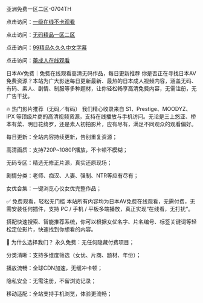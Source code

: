 
亚洲免费一区二区-0704TH

点击访问：<a href="https://gsd-agv.pages.dev/">一级在线不卡观看</a>

点击访问：<a href="https://gfd-5xg.pages.dev/">无码精品一区二区</a>

点击访问：<a href="https://rtj-3zo.pages.dev/">99精品久久久中文字幕</a>

点击访问：<a href="https://bered.pages.dev/">蕾成人在线观看</a>


日本AV免费｜免费在线观看高清无码作品，每日更新推荐
你是否正在寻找日本AV免费资源？本站为广大影迷每日更新最新、最热的日本成人视频内容，涵盖无码、有码、素人、剧情、制服等多种题材，让你轻松畅享高清免费内容，无需注册，无广告干扰。

🔥 热门影片推荐（无码／有码）
我们精心收录来自 S1、Prestige、MOODYZ、IPX 等顶级片商的高清视频资源，支持在线播放与手机访问。无论是三上悠亚、桥本有菜、明日花绮罗，还是素人初拍影片，应有尽有，满足不同观众的观看偏好。

每日更新：全站内容持续更新，告别重复资源；

高清画质：支持720P~1080P播放，不卡顿不模糊；

无码专区：精选无修正片源，真实还原现场；

剧情分类：老师、痴汉、人妻、强制、NTR等应有尽有；

女优合集：一键浏览心仪女优完整作品；

✅ 免费观看，轻松无门槛
本站所有内容均为日本AV免费在线观看，无需付费，无需安装任何插件，支持 PC / 手机 / 平板多端播放，真正实现“在线看，无打扰”。

搭配快速搜索、智能推荐系统，你可以根据女优名字、片名编号、标签关键词等轻松定位影片，快速找到你想看的内容。

🌟 为什么选择我们？
永久免费：无任何隐藏付费项目；

分类清晰：支持多维度筛选（女优、片商、题材、年份）；

播放流畅：全球CDN加速，无缓冲卡顿；

隐私安全：无需注册，不留浏览记录；

移动适配：全站支持手机浏览，体验更流畅；




<span style="display:none;">[Canonical link]( https://github.com/tn250241/52365 ）</span>
